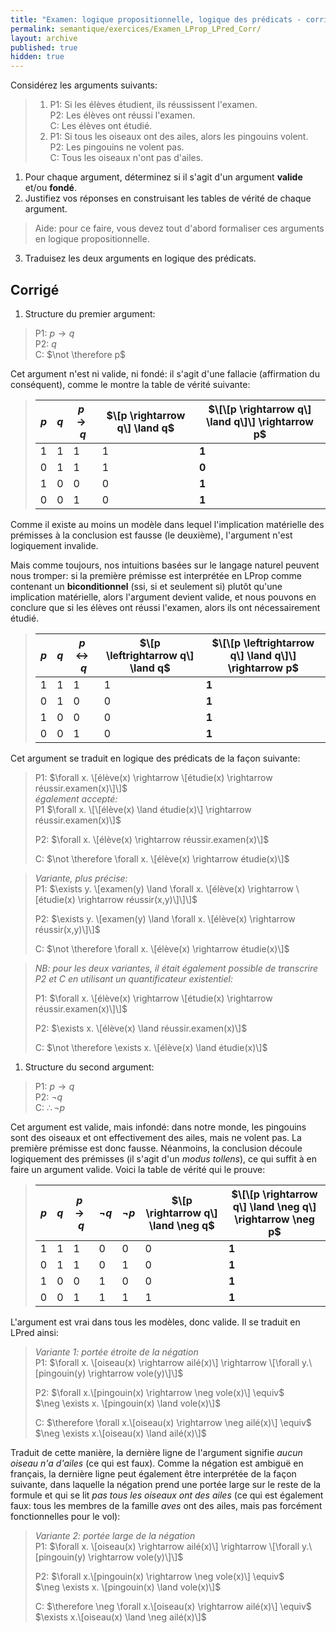 ```yaml
---
title: "Examen: logique propositionnelle, logique des prédicats - corrigé"
permalink: semantique/exercices/Examen_LProp_LPred_Corr/
layout: archive
published: true
hidden: true
---
```


Considérez les arguments suivants:

> 1. P1: Si les élèves étudient, ils réussissent l'examen.  
> P2: Les élèves ont réussi l'examen.  
> C: Les élèves ont étudié.
> 2. P1: Si tous les oiseaux ont des ailes, alors les pingouins volent.  
> P2: Les pingouins ne volent pas.  
> C: Tous les oiseaux n'ont pas d'ailes.

1. Pour chaque argument, déterminez si il s'agit d'un argument **valide** et/ou **fondé**.
2. Justifiez vos réponses en construisant les tables de vérité de chaque argument.

> Aide: pour ce faire, vous devez tout d'abord formaliser ces arguments en logique propositionnelle.

3. Traduisez les deux arguments en logique des prédicats.

## Corrigé

1. Structure du premier argument:

> P1: $p \rightarrow q$  
> P2: $q$  
> C: $\not \therefore p$

Cet argument n'est ni valide, ni fondé: il s'agit d'une fallacie (affirmation du conséquent), comme le montre la table de vérité suivante:

> | $p$ | $q$ | $p \rightarrow q$ | $\[p \rightarrow q\] \land q$ | $\[\[p \rightarrow q\] \land q\]\] \rightarrow p$
> |---|---|---|---|---|
> | 1   | 1   | 1 | 1 | **1**
> | 0   | 1   | 1 | 1 | **0**
> | 1   | 0   | 0 | 0 | **1**
> | 0   | 0   | 1 | 0 | **1**

Comme il existe au moins un modèle dans lequel l'implication matérielle des prémisses à la conclusion est fausse (le deuxième), l'argument n'est logiquement invalide.

Mais comme toujours, nos intuitions basées sur le langage naturel peuvent nous tromper: si la première prémisse est interprétée en LProp comme contenant un **biconditionnel** (ssi, si et seulement si) plutôt qu'une implication matérielle, alors l'argument devient valide, et nous pouvons en conclure que si les élèves ont réussi l'examen, alors ils ont nécessairement étudié.

> | $p$ | $q$ | $p \leftrightarrow q$ | $\[p \leftrightarrow q\] \land q$ | $\[\[p \leftrightarrow q\] \land q\]\] \rightarrow p$
> |---|---|---|---|---|
> | 1   | 1   | 1 | 1 | **1**
> | 0   | 1   | 0 | 0 | **1**
> | 1   | 0   | 0 | 0 | **1**
> | 0   | 0   | 1 | 0 | **1**

Cet argument se traduit en logique des prédicats de la façon suivante:

> P1: $\forall x. \[élève(x) \rightarrow \[étudie(x) \rightarrow réussir.examen(x)\]\]$  
> *également accepté:*  
> P1 $\forall x. \[\[élève(x) \land étudie(x)\] \rightarrow réussir.examen(x)\]$  
> 
> P2: $\forall x. \[élève(x) \rightarrow réussir.examen(x)\]$  
> 
> C: $\not \therefore \forall x. \[élève(x) \rightarrow étudie(x)\]$

> *Variante, plus précise:*  
> P1: $\exists y. \[examen(y) \land \forall x. \[élève(x) \rightarrow \[étudie(x) \rightarrow réussir(x,y)\]\]\]$  
> 
> P2: $\exists y. \[examen(y) \land \forall x. \[élève(x) \rightarrow réussir(x,y)\]\]$  
> 
> C: $\not \therefore \forall x. \[élève(x) \rightarrow étudie(x)\]$

> *NB: pour les deux variantes, il était également possible de transcrire P2 et C en utilisant un quantificateur existentiel:*  
> 
> P1: $\forall x. \[élève(x) \rightarrow \[étudie(x) \rightarrow réussir.examen(x)\]\]$  
>  
> P2: $\exists x. \[élève(x) \land réussir.examen(x)\]$  
> 
> C: $\not \therefore \exists x. \[élève(x) \land étudie(x)\]$

1. Structure du second argument:

> P1: $p \rightarrow q$  
> P2: $\neg q$  
> C: $\therefore \neg p$

Cet argument est valide, mais infondé: dans notre monde, les pingouins sont des oiseaux et ont effectivement des ailes, mais ne volent pas. La première prémisse est donc fausse. Néanmoins, la conclusion découle logiquement des prémisses (il s'agit d'un *modus tollens*), ce qui suffit à en faire un argument valide. Voici la table de vérité qui le prouve:

> | $p$ | $q$ | $p \rightarrow q$ | $\neg q$ | $\neg p$ | $\[p \rightarrow q\] \land \neg q$ | $\[\[p \rightarrow q\] \land \neg q\] \rightarrow \neg p$
> |---|---|---|---|---|---|---
> | 1   | 1   | 1 | 0 | 0 | 0 | **1**
> | 0   | 1   | 1 | 0 | 1 | 0 | **1**
> | 1   | 0   | 0 | 1 | 0 | 0 | **1**
> | 0   | 0   | 1 | 1 | 1 | 1 | **1**

L'argument est vrai dans tous les modèles, donc valide. Il se traduit en LPred ainsi:

> *Variante 1: portée étroite de la négation*  
> P1: $\forall x. \[oiseau(x) \rightarrow ailé(x)\] \rightarrow \[\forall y.\[pingouin(y) \rightarrow vole(y)\]\]$  
> 
> P2: $\forall x.\[pingouin(x) \rightarrow  \neg vole(x)\] \equiv$  
> $\neg \exists x. \[pingouin(x) \land vole(x)\]$  
> 
> C: $\therefore \forall x.\[oiseau(x) \rightarrow \neg ailé(x)\] \equiv$  
> $\neg \exists x.\[oiseau(x) \land ailé(x)\]$

Traduit de cette manière, la dernière ligne de l'argument signifie *aucun oiseau n'a d'ailes* (ce qui est faux). Comme la négation est ambiguë en français, la dernière ligne peut également être interprétée de la façon suivante, dans laquelle la négation prend une portée large sur le reste de la formule et qui se lit *pas tous les oiseaux ont des ailes* (ce qui est également faux: tous les membres de la famille *aves* ont des ailes, mais pas forcément fonctionnelles pour le vol):

> *Variante 2: portée large de la négation*  
> P1: $\forall x. \[oiseau(x) \rightarrow ailé(x)\] \rightarrow \[\forall y.\[pingouin(y) \rightarrow vole(y)\]\]$  
> 
> P2: $\forall x.\[pingouin(x) \rightarrow  \neg vole(x)\] \equiv$  
> $\neg \exists x. \[pingouin(x) \land vole(x)\]$  
> 
> C: $\therefore \neg \forall x.\[oiseau(x) \rightarrow ailé(x)\] \equiv$  
> $\exists x.\[oiseau(x) \land \neg ailé(x)\]$
